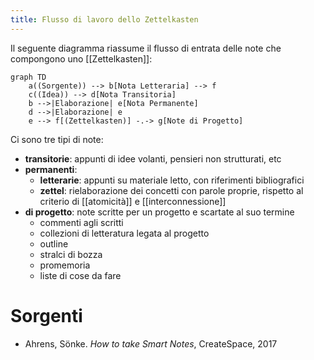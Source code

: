 ```yaml
---
title: Flusso di lavoro dello Zettelkasten
---
```


Il seguente diagramma riassume il flusso di entrata delle note che compongono uno [[Zettelkasten]]:

```mermaid
graph TD
	a((Sorgente)) --> b[Nota Letteraria] --> f
	c((Idea)) --> d[Nota Transitoria]
	b -->|Elaborazione| e[Nota Permanente]
	d -->|Elaborazione| e
	e --> f[(Zettelkasten)] -.-> g[Note di Progetto]

```

Ci sono tre tipi di note:
- **transitorie**: appunti di idee volanti, pensieri non strutturati, etc
- **permanenti**:
	- **letterarie**: appunti su materiale letto, con riferimenti bibliografici
	- **zettel**: rielaborazione dei concetti con parole proprie, rispetto al criterio di [[atomicità]] e [[interconnessione]]
- **di progetto**: note scritte per un progetto e scartate al suo termine
	- commenti agli scritti
	- collezioni di letteratura legata al progetto
	- outline
	- stralci di bozza
	- promemoria
	- liste di cose da fare

# Sorgenti

- Ahrens, Sönke. *How to take Smart Notes*, CreateSpace, 2017


